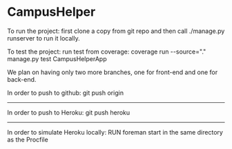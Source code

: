 CampusHelper
============

To run the project:
first clone a copy from git repo and then call ./manage.py runserver to run it locally.

To test the project:
run test from coverage: coverage run --source="." manage.py test CampusHelperApp

We plan on having only two more branches, one for front-end and one for back-end.

In order to push to github:
	git push origin <branch>

***
In order to push to Heroku:
	git push heroku <branch>

*** 
In order to simulate Heroku locally: RUN
	foreman start
in the same directory as the Procfile
